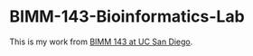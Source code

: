 # BIMM-143-Bioinformatics-Lab

This is my work from [BIMM 143 at UC San Diego](https://bioboot.github.io/bimm143_F19/).
